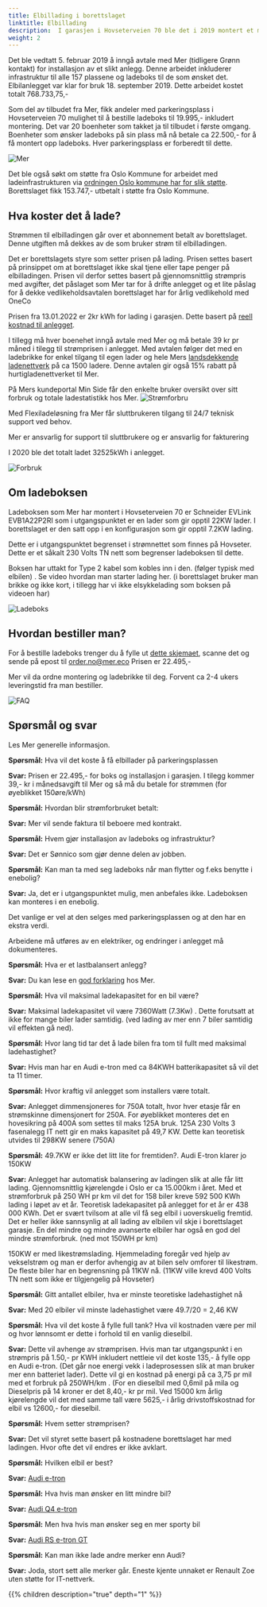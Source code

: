 ```yaml
---
title: Elbillading i borettslaget
linktitle: Elbillading
description:  I garasjen i Hovseterveien 70 ble det i 2019 montert et moderne lastbalansert ladeanlegg for elbiler.
weight: 2
---
```


Det ble vedtatt 5. februar 2019 å inngå avtale med Mer (tidligere Grønn kontakt) for installasjon av et slikt anlegg. Denne arbeidet inkluderer infrastruktur til alle 157 plassene og ladeboks til de som ønsket det. Elbilanlegget var klar for bruk 18. september 2019. Dette arbeidet kostet totalt 768.733,75,-

Som del av tilbudet fra Mer, fikk andeler med parkeringsplass i Hovseterveien 70 mulighet til å bestille ladeboks til 19.995,- inkludert montering. Det var 20 boenheter som takket ja til tilbudet i første omgang. Boenheter som ønsker ladeboks på sin plass må nå betale ca 22.500,- for å få montert opp ladeboks. Hver parkeringsplass er forberedt til dette.  

![Mer](merlogo.png)

Det ble også søkt om støtte fra Oslo Kommune for arbeidet med ladeinfrastrukturen via [ordningen Oslo kommune har for slik støtte](https://www.oslo.kommune.no/politikk-og-administrasjon/tilskudd-legater-og-stipend/tilskudd-til-ladeinfrastruktur-i-borettslag-og-sameier/#gref). Borettslaget fikk 153.747,- utbetalt i støtte fra Oslo Kommune.

## Hva koster det å lade?

Strømmen til elbilladingen går over et abonnement betalt av borettslaget. Denne utgiften må dekkes av de som bruker strøm til elbilladingen. 

Det er borettslagets styre som setter prisen på lading. Prisen settes basert på prinsippet om at borettslaget ikke skal tjene eller tape penger på elbilladingen. 
Prisen vil derfor settes basert på gjennomsnittlig strømpris med avgifter, det påslaget som Mer tar for å drifte anlegget og et lite påslag for å dekke vedlikeholdsavtalen borettslaget har for årlig vedlikehold med OneCo

Prisen fra 13.01.2022 er 2kr kWh for lading i garasjen. Dette basert på [reell kostnad til anlegget](chargehistory.png).

I tillegg må hver boenehet inngå avtale med Mer og må betale 39 kr pr måned i tilegg til strømprisen i anlegget. Med avtalen følger det med en ladebrikke for enkel tilgang til egen lader og hele Mers [landsdekkende ladenettverk](https://no.mer.eco/ladekart/) på ca 1500 ladere. Denne avtalen gir også 15% rabatt på hurtigladenettverket til Mer.

På Mers kundeportal Min Side får den enkelte bruker oversikt over sitt forbruk og totale ladestatistikk hos Mer.
![Strømforbru](strømforbruk.png "Kundeportal")

Med Flexiladeløsning fra Mer får sluttbrukeren tilgang til 24/7 teknisk support ved behov.

Mer er ansvarlig for support til sluttbrukere og er ansvarlig for fakturering

I 2020 ble det totalt ladet 32525kWh i anlegget.

![Forbruk](foprbruks.png)

## Om ladeboksen

Ladeboksen som Mer har montert i Hovseterveien 70 er Schneider EVLink EVB1A22P2RI som i utgangspunktet er en lader som gir opptil 22KW lader. I borettslaget er den satt opp i en konfigurasjon som gir opptil 7.2KW lading.

Dette er i utgangspunktet begrenset i strømnettet som finnes på Hovseter. Dette er et såkalt 230 Volts TN nett som begrenser ladeboksen til dette.

Boksen har uttakt for Type 2 kabel som kobles inn i den. (følger typisk med elbilen) . Se video hvordan man starter lading her. (i borettslaget bruker man brikke og ikke kort, i tillegg har vi ikke elsykkelading som boksen på videoen har)

![Ladeboks](schneider_electric_evlink.jpg)

## Hvordan bestiller man?

For å bestille ladeboks trenger du å fylle ut [dette skjemaet](bestillingskjema.pdf), scanne det og sende på epost til order.no@mer.eco  Prisen er 22.495,-

Mer vil da ordne montering og ladebrikke til deg. Forvent ca 2-4 ukers leveringstid fra man bestiller.

![FAQ](teslaroadster.png)
 
## Spørsmål og svar

Les Mer generelle informasjon. 

**Spørsmål:** Hva vil det koste å få elbillader på parkeringsplassen 

**Svar:**  Prisen er 22.495,- for boks og installasjon i garasjen. I tilegg kommer 39,- kr i månedsavgift til Mer og så må du betale for strømmen (for øyeblikket 150øre/kWh)

**Spørsmål:**  Hvordan blir strømforbruket betalt:

**Svar:**  Mer vil sende faktura til beboere med kontrakt.

**Spørsmål:** Hvem gjør installasjon av ladeboks og infrastruktur?

**Svar:**  Det er Sønnico som gjør denne delen av jobben.

**Spørsmål:** Kan man ta med seg ladeboks når man flytter og f.eks benytte i enebolig?

**Svar:**  Ja, det er i  utgangspunktet mulig, men anbefales ikke. Ladeboksen kan monteres i en enebolig.

Det vanlige er vel at den selges med parkeringsplassen og at den har en ekstra verdi.

Arbeidene må utføres av en elektriker, og endringer i anlegget må dokumenteres.

**Spørsmål:** Hva er et lastbalansert anlegg?

**Svar:** Du kan lese en [god forklaring](https://no.mer.eco/nyheter/hjemmelading/hva-er-lastbalansering/) hos Mer.

**Spørsmål:** Hva vil maksimal ladekapasitet for en bil være?

**Svar:** Maksimal ladekapasitet vil være 7360Watt (7.3Kw) . Dette forutsatt at ikke for mange biler lader samtidig. (ved lading av mer enn 7 biler samtidig vil effekten gå ned). 

**Spørsmål:**  Hvor lang tid tar det å lade bilen fra tom til fullt med maksimal ladehastighet? 

**Svar:**  Hvis man har en Audi e-tron med ca 84KWH batterikapasitet så vil det ta 11 timer.

**Spørsmål:**  Hvor kraftig vil anlegget som installers være totalt. 

**Svar:** Anlegget dimmensjoneres for 750A totalt, hvor hver etasje får en strømskinne dimensjonert for 250A. For øyeblikket monteres det en hovesikring på 400A som settes til maks 125A bruk.  125A 230 Volts 3 fasenalegg IT nett gir en maks kapasitet på 49,7 KW. Dette kan teoretisk utvides til 298KW senere (750A)

**Spørsmål:**  49.7KW er ikke det litt lite for fremtiden?. Audi E-tron klarer jo 150KW

**Svar:** Anlegget har automatisk balansering av ladingen slik at alle får litt lading.  Gjennomsnittlig kjørelengde i Oslo er ca 15.000km i året. Med et strømforbruk på 250 WH pr km vil det for 158 biler kreve 592 500 KWh lading i løpet av et år.  Teoretisk ladekapasitet på anlegget for et år er 438 000 KWh.  Det er svært tvilsom at alle vil få seg elbil i uoverskuelig fremtid. Det er heller ikke sannsynlig at all lading av elbilen vil skje i borettslaget garasje. En del mindre og mindre avanserte elbiler har også en god del mindre strømforbruk. (ned mot 150WH pr km)

150KW er med likestrømslading. Hjemmelading foregår ved hjelp av vekselstrøm og man er derfor avhengig av at bilen selv omforer til likestrøm. De fleste biler har en begrensning på 11KW nå. (11KW ville krevd 400 Volts TN nett som ikke er tilgjengelig på Hovseter)

**Spørsmål:** Gitt antallet elbiler, hva er minste teoretiske ladehastighet nå

**Svar:** Med 20 elbiler vil minste ladehastighet være 49.7/20 = 2,46 KW

**Spørsmål:** Hva vil det koste å fylle full tank? Hva vil kostnaden være per mil og hvor lønnsomt er dette i forhold til en vanlig dieselbil.

**Svar:** Dette vil avhenge av strømprisen. Hvis man tar utgangspunkt i en strømpris på 1.50,- pr KWH inkludert nettleie vil det koste 135,- å fylle opp en Audi e-tron. (Det går noe energi vekk i ladeprosessen slik at man bruker mer enn batteriet lader). Dette vil gi en kostnad på energi på ca 3,75 pr mil med et forbruk på 250WH/km . (For en dieselbil med 0,6mil på mila og Dieselpris på 14 kroner er det 8,40,- kr pr mil.  Ved 15000 km årlig kjørelengde vil det med samme tall være 5625,- i årlig drivstoffskostnad for elbil vs 12600,- for dieselbil.

**Spørsmål:** Hvem setter strømprisen?

**Svar:** Det vil styret sette basert på kostnadene borettslaget har med ladingen. Hvor ofte det vil endres er ikke avklart.

**Spørsmål:** Hvilken elbil er best?

**Svar:** [Audi e-tron](https://electrichasgoneaudi.net/nb/models/e-tron/)

**Spørsmål:** Hva hvis man ønsker en litt mindre bil?

**Svar:** [Audi Q4 e-tron](https://electrichasgoneaudi.net/nb/models/q4-e-tron/)

**Spørsmål:** Men hva hvis man ønsker seg en mer sporty bil

**Svar:** [Audi RS e-tron GT](https://electrichasgoneaudi.net/nb/models/e-tron-gt/)

**Spørsmål:** Kan man ikke lade andre merker enn Audi?

**Svar:** Joda, stort sett alle merker går. Eneste kjente unnaket er Renault Zoe uten støtte for IT-nettverk.


{{% children description="true" depth="1" %}}
